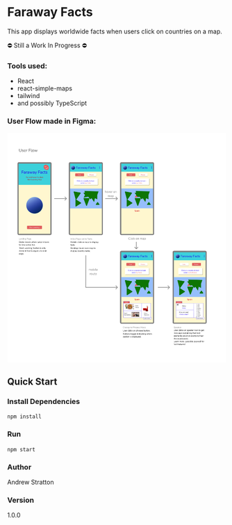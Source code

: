 # Faraway Facts

This app displays worldwide facts when users click on countries on a map.

:no_entry: Still a Work In Progress :no_entry:

### Tools used:
* React 
* react-simple-maps
* tailwind
* and possibly TypeScript

### User Flow made in Figma:

<img src="src/img/Faraway-User-Flow.png">

## Quick Start
### Install Dependencies

```
npm install
```
### Run
```
npm start
```
### Author

Andrew Stratton

### Version

1.0.0
